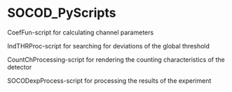 # SOCOD_PyScripts

CoefFun-script for calculating channel parameters

IndTHRProc-script for searching for deviations of the global threshold

CountChProcessing-script for rendering the counting characteristics of the detector

SOCODexpProcess-script for processing the results of the experiment
